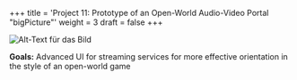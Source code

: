 +++
title = 'Project 11: Prototype of an Open-World Audio-Video Portal "bigPicture"'
weight = 3
draft = false
+++

![Alt-Text für das Bild](/img/p11.1.jpg)  

**Goals:** Advanced UI for streaming services for more effective orientation in the style of an open-world game
